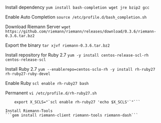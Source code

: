 Install dependency
```yum install bash-completion wget jre bzip2 gcc```

Enable Auto Completion
```source /etc/profile.d/bash_completion.sh```

Download Riemann Server
```wget https://github.com/riemann/riemann/releases/download/0.3.6/riemann-0.3.6.tar.bz2```

Export the binary
```tar xjvf riemann-0.3.6.tar.bz2```

Install repository for Ruby 2.7
```yum -y install centos-release-scl-rh centos-release-scl```

Install Ruby 2.7
```yum --enablerepo=centos-sclo-rh -y install rh-ruby27 rh-ruby27-ruby-devel```

Enable Ruby
```scl enable rh-ruby27 bash```

Permanent 
```vi /etc/profile.d/rh-ruby27.sh```
```    source /opt/rh/rh-ruby27/enable
    export X_SCLS="`scl enable rh-ruby27 'echo $X_SCLS'`"```

Install Riemann-Tools
```gem install riemann-client riemann-tools riemann-dash```
